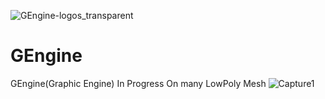 ![GEngine-logos_transparent](https://user-images.githubusercontent.com/49002432/186037894-b371239e-f5f2-4f9f-a1e1-f5036ba6e066.png)
# GEngine
GEngine(Graphic Engine)
In Progress On many LowPoly Mesh
![Capture1](https://user-images.githubusercontent.com/49002432/186039060-d6d9ae74-bdfb-4a81-8131-4d9a752d1afa.JPG)
